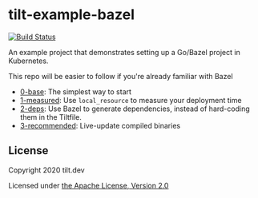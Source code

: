 # tilt-example-bazel

[![Build Status](https://circleci.com/gh/tilt-dev/tilt-example-bazel/tree/main.svg?style=shield)](https://circleci.com/gh/tilt-dev/tilt-example-bazel)

An example project that demonstrates setting up a Go/Bazel project in Kubernetes.

This repo will be easier to follow if you're already familiar with Bazel


- [0-base](0-base): The simplest way to start
- [1-measured](1-measured): Use `local_resource` to measure your deployment time
- [2-deps](2-deps): Use Bazel to generate dependencies, instead of hard-coding them in the Tiltfile.
- [3-recommended](3-recommended): Live-update compiled binaries

## License

Copyright 2020 tilt.dev

Licensed under [the Apache License, Version 2.0](LICENSE)
